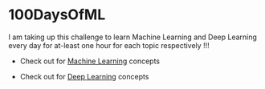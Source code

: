 # 100DaysOfML
I am taking up this challenge to learn Machine Learning and Deep Learning every day for at-least one hour for each topic respectively !!!

- Check out for [Machine Learning](https://github.com/mankertales/100DaysOfML/blob/master/Machine_Learning/README.md) concepts

- Check out for [Deep Learning](https://github.com/mankertales/100DaysOfML/blob/master/Deep_Learning/README.md) concepts
